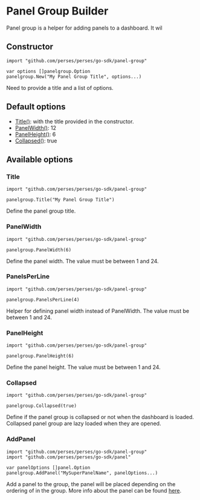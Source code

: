 # Panel Group Builder

Panel group is a helper for adding panels to a dashboard.
It wil

## Constructor

```golang
import "github.com/perses/perses/go-sdk/panel-group"

var options []panelgroup.Option
panelgroup.New("My Panel Group Title", options...)
```

Need to provide a title and a list of options.

## Default options

- [Title()](#title): with the title provided in the constructor.
- [PanelWidth()](#panelwidth): 12
- [PanelHeight()](#panelheight): 6
- [Collapsed()](#collapsed): true

## Available options

### Title

```golang
import "github.com/perses/perses/go-sdk/panel-group"

panelgroup.Title("My Panel Group Title")
```

Define the panel group title.

### PanelWidth

```golang
import "github.com/perses/perses/go-sdk/panel-group"

panelgroup.PanelWidth(6)
```

Define the panel width. The value must be between 1 and 24.

### PanelsPerLine

```golang
import "github.com/perses/perses/go-sdk/panel-group"

panelgroup.PanelsPerLine(4)
```

Helper for defining panel width instead of PanelWidth. The value must be between 1 and 24.

### PanelHeight

```golang
import "github.com/perses/perses/go-sdk/panel-group"

panelgroup.PanelHeight(6)
```

Define the panel height. The value must be between 1 and 24.

### Collapsed

```golang
import "github.com/perses/perses/go-sdk/panel-group"

panelgroup.Collapsed(true)
```

Define if the panel group is collapsed or not when the dashboard is loaded.
Collapsed panel group are lazy loaded when they are opened.

### AddPanel

```golang
import "github.com/perses/perses/go-sdk/panel-group"
import "github.com/perses/perses/go-sdk/panel"

var panelOptions []panel.Option
panelgroup.AddPanel("MySuperPanelName", panelOptions...)
```

Add a panel to the group, the panel will be placed depending on the ordering of in the group.
More info about the panel can be found [here](panel.md).
